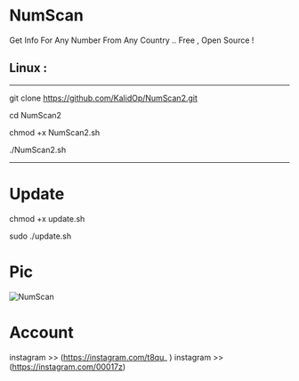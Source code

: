 # NumScan
Get Info For Any Number From Any Country .. Free , Open Source !


## Linux :
***
git clone https://github.com/KalidOp/NumScan2.git

cd NumScan2

chmod +x NumScan2.sh

./NumScan2.sh
***
# Update 

chmod +x update.sh

sudo ./update.sh



# Pic
![NumScan](https://github.com/KalidOp/NumScan/blob/master/Screenshot%20from%202020-09-30%2013-53-44.png)

# Account

 instagram >> (https://instagram.com/t8qu_ )
 instagram >> (https://instagram.com/00017z)
